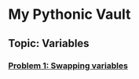 # My Pythonic Vault

## Topic: Variables

### [Problem 1: Swapping variables](swapping-variables.ipynb)

